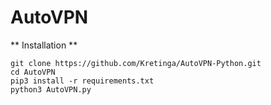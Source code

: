 # AutoVPN

** Installation **

```
git clone https://github.com/Kretinga/AutoVPN-Python.git
cd AutoVPN
pip3 install -r requirements.txt
python3 AutoVPN.py
```
